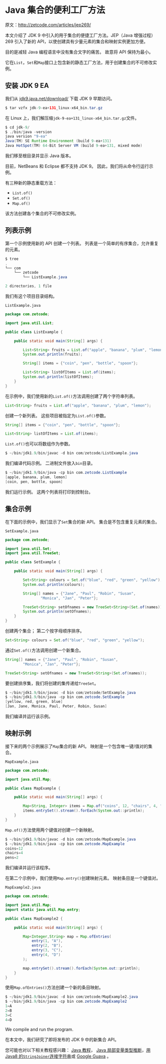 # Java 集合的便利工厂方法

原文：http://zetcode.com/articles/jep269/

本文介绍了 JDK 9 中引入的用于集合的便捷工厂方法。JEP（Java 增强过程）269 引入了新的 API，以使创建具有少量元素的集合和映射实例更加方便。

目的是减轻 Java 编程语言中没有集合文字的痛苦。 故意将 API 保持为最小。

它在`List`，`Set`和`Map`接口上包含新的静态工厂方法，用于创建集合的不可修改实例。

## 安装 JDK 9 EA

我们从 [jdk9.java.net/download/](https://jdk9.java.net/download/) 下载 JDK 9 早期访问。

```java
$ tar vzfx jdk-9-ea+131_linux-x64_bin.tar.gz

```

在 Linux 上，我们解压缩`jdk-9-ea+131_linux-x64_bin.tar.gz`文件。

```java
$ cd jdk-9/ 
$ ./bin/java -version
java version "9-ea"
Java(TM) SE Runtime Environment (build 9-ea+131)
Java HotSpot(TM) 64-Bit Server VM (build 9-ea+131, mixed mode)

```

我们移至根目录并显示 Java 版本。

目前，NetBeans 和 Eclipse 都不支持 JDK 9。 因此，我们将从命令行运行示例。

有三种新的静态重载方法：

*   `List.of()`
*   `Set.of()`
*   `Map.of()`

该方法创建各个集合的不可修改实例。

## 列表示例

第一个示例使用新的 API 创建一个列表。 列表是一个简单的有序集合，允许重复的元素。

```java
$ tree
.
└── com
    └── zetcode
        └── ListExample.java

2 directories, 1 file

```

我们有这个项目目录结构。

`ListExample.java`

```java
package com.zetcode;

import java.util.List;

public class ListExample {

    public static void main(String[] args) {

        List<String> fruits = List.of("apple", "banana", "plum", "lemon");
        System.out.println(fruits);

        String[] items = {"coin", "pen", "bottle", "spoon"};

        List<String> listOfItems = List.of(items);
        System.out.println(listOfItems);
    }
}

```

在示例中，我们使用新的`List.of()`方法调用创建了两个字符串列表。

```java
List<String> fruits = List.of("apple", "banana", "plum", "lemon");

```

创建一个新列表。 这些项目被指定为`List.of()`参数。

```java
String[] items = {"coin", "pen", "bottle", "spoon"};

List<String> listOfItems = List.of(items);

```

`List.of()`也可以将数组作为参数。

```java
$ ~/bin/jdk1.9/bin/javac -d bin com/zetcode/ListExample.java

```

我们编译代码示例。 二进制文件放入`bin`目录。

```java
$ ~/bin/jdk1.9/bin/java -cp bin com.zetcode.ListExample 
[apple, banana, plum, lemon]
[coin, pen, bottle, spoon]

```

我们运行示例。 这两个列表将打印到控制台。

## 集合示例

在下面的示例中，我们显示了`Set`集合的新 API。 集合是不包含重复元素的集合。

`SetExample.java`

```java
package com.zetcode;

import java.util.Set;
import java.util.TreeSet;

public class SetExample {

    public static void main(String[] args) {

        Set<String> colours = Set.of("blue", "red", "green", "yellow");
        System.out.println(colours);

        String[] names = {"Jane", "Paul", "Robin", "Susan", 
                "Monica", "Jan", "Peter"};

        TreeSet<String> setOfnames = new TreeSet<String>(Set.of(names));
        System.out.println(setOfnames);
    }
}

```

创建两个集合； 第二个按字母顺序排序。

```java
Set<String> colours = Set.of("blue", "red", "green", "yellow");

```

通过`Set.of()`方法调用创建一个新集合。

```java
String[] names = {"Jane", "Paul", "Robin", "Susan", 
        "Monica", "Jan", "Peter"};

TreeSet<String> setOfnames = new TreeSet<String>(Set.of(names));

```

要创建排序集，我们将创建的集传递给`TreeSet`。

```java
$ ~/bin/jdk1.9/bin/javac -d bin com/zetcode/SetExample.java 
$ ~/bin/jdk1.9/bin/java -cp bin com.zetcode.SetExample 
[yellow, red, green, blue]
[Jan, Jane, Monica, Paul, Peter, Robin, Susan]

```

我们编译并运行该示例。

## 映射示例

接下来的两个示例展示了`Map`集合的新 API。 映射是一个包含唯一键/值对的集合。

`MapExample.java`

```java
package com.zetcode;

import java.util.Map;

public class MapExample {

    public static void main(String[] args) {

        Map<String, Integer> items = Map.of("coins", 12, "chairs", 4, "pens", 2);
        items.entrySet().stream().forEach(System.out::println);
    }
}

```

`Map.of()`方法使用两个键值对创建一个新映射。

```java
$ ~/bin/jdk1.9/bin/javac -d bin com/zetcode/MapExample.java 
$ ~/bin/jdk1.9/bin/java -cp bin com.zetcode.MapExample 
coins=12
chairs=4
pens=2

```

我们编译并运行该程序。

在第二个示例中，我们使用`Map.entry()`创建映射元素。 映射条目是一个键值对。

`MapExample2.java`

```java
package com.zetcode;

import java.util.Map;
import static java.util.Map.entry;

public class MapExample2 {

    public static void main(String[] args) {

        Map<Integer,String> map = Map.ofEntries(
            entry(1, "A"),
            entry(2, "B"),
            entry(3, "C"),
            entry(4, "D")
        );

        map.entrySet().stream().forEach(System.out::println);
    }
}

```

使用`Map.ofEntries()`方法创建一个新的条目映射。

```java
$ ~/bin/jdk1.9/bin/javac -d bin com/zetcode/MapExample2.java 
$ ~/bin/jdk1.9/bin/java -cp bin com.zetcode.MapExample2 
1=A
2=B
3=C
4=D

```

We compile and run the program.

在本文中，我们研究了即将发布的 JDK 9 中的新集合 API。

您可能也对以下相关教程感兴趣： [Java 教程](/lang/java/)， [Java 局部变量类型推断](/articles/javavariabletypeinference/)，[用 Java8 的`StringJoiner`连接字符串](/articles/java8stringjoiner/)或 [Google Guava](/articles/guava/) 。
